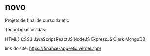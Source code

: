 # novo

Projeto de final de curso da etic

Tecnologias usadas: 

HTML5
CSS3
JavaScript
ReactJS
NodeJS
ExpressJS
Clerk
MongoDB

link do site: https://finance-app-etic.vercel.app/
